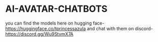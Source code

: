 # AI-AVATAR-CHATBOTS
you can find the models here on hugging face-
https://huggingface.co/tprincessazula
and chat with them on discord- https://discord.gg/Wu9StvmX7A
